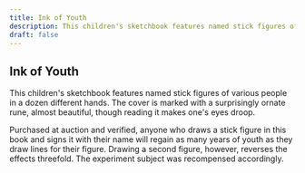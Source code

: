 ```yaml
---
title: Ink of Youth
description: This children's sketchbook features named stick figures of various people in a dozen different hands. The cover is marked with a surprisingly ornate rune, almost beautiful, though reading it makes ...
draft: false
---
```


## Ink of Youth

This children's sketchbook features named stick figures of various people in a dozen different hands. The cover is marked with a surprisingly ornate rune, almost beautiful, though reading it makes one's eyes droop.

Purchased at auction and verified, anyone who draws a stick figure in this book and signs it with their name will regain as many years of youth as they draw lines for their figure. Drawing a second figure, however, reverses the effects threefold. The experiment subject was recompensed accordingly.
